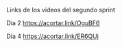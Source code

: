 Links de los videos del segundo sprint

Dia 2
https://acortar.link/OguBF6

Dia 4
https://acortar.link/ER6QUj
